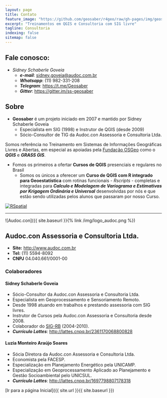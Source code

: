 ```yaml
---
layout: page
title: Contato
feature_image: "https://github.com/geosaber/r4geo/raw/gh-pages/img/geosaber_capa.png"
excerpt: "Treinamentos em QGIS e Consultoria com SIG livre"
tagline: Consultoria
indexing: false
sitemap: false
---
```

## Fale conosco:
- *Sidney Schaberle Goveia* 
  - ***e-mail***: <sidney.goveia@audoc.com.br>
  - ***Whatsapp***: (11) 982-331-208
  - ***Telegram***: <https://t.me/Geosaber>
  - ***Gitter***: <https://gitter.im/ss-geosaber>

## Sobre
- **Geosaber** é um projeto iniciado em 2007 e mantido por Sidney Schaberle Goveia
  - Especialista em SIG (1998) e Instrutor de QGIS (desde 2009)
  - Sócio-Consultor de TIG da Audoc.con Assessoria e Consultoria Ltda.
  
Somos referência no Treinamento em Sistemas de Informações Geográficas Livres e Abertas, em especial as apoiadas pela [Fundação OSGeo](http://www.osgeo.org) como o ***QGIS*** e ***GRASS GIS***.
  - Fomos os primeiros a ofertar **Cursos de QGIS** presenciais e regulares no Brasil
    - Somos os únicos a oferecer um **Curso de QGIS com R integrado para Geoestatística** com rotinas funcionais - *Rscripts* - completas e integradas para ***Calculo e Modelagem de Variograma e Estimativas por Krigagem Ordinária e Universal*** desenvolvidas por nós e que estão sendo utilizadas pelos alunos que passaram por nosso Curso.

[![RSpatial](https://github.com/geosaber/r4geo/raw/gh-pages/img/poster_qgisr.png)](https://www.geosaber.com.br/docs/gis-102)

---
![Audoc.con]({{ site.baseurl }}{% link /img/logo_audoc.png %})
## Audoc.con Assessoria e Consultoria Ltda.
- **Site:** <http://www.audoc.com.br>
- **Tel:** (11) 5594-8092
- **CNPJ** 04.040.661/0001-00

### Colaboradores
#### Sidney Schaberle Goveia
- Sócio-Consultor da Audoc.con Assessoria e Consultoria Ltda.
- Especialista em Geoprocessamento e Sensoriamento Remoto.
- Desde 1998 atuando em trabalhos e prestando assessoria com SIG livres.
- Instrutor de Cursos pela Audoc.con Assessoria e Consultoria desde 2008.
- Colaborador do <a href="http://www.sigrb.com.br/" target="_blank" rel="nofollow noopener">SIG-RB</a> (2004-2010).
- ***Currículo Lattes***: <a href="http://lattes.cnpq.br/2361170068800828" target="_blank" rel="nofollow noopener">http://lattes.cnpq.br/2361170068800828</a>

#### Luzia Monteiro Araújo Soares
- Sócia Diretora da Audoc.con Assessoria e Consultoria Ltda.
- Economista pela FACESP.
- Especialização em Planejamento Energético pela UNICAMP.
- Especialização em Geoprocessamento Aplicado ao Planejamento e Gestão Socioambiental pelo UNICSUL.
- ***Currículo Lattes***: <a href="http://lattes.cnpq.br/1697798807178318" rel="nofollow">http://lattes.cnpq.br/1697798807178318</a>

[Ir para a página Inicial]({{ site.url }}{{ site.baseurl }})
